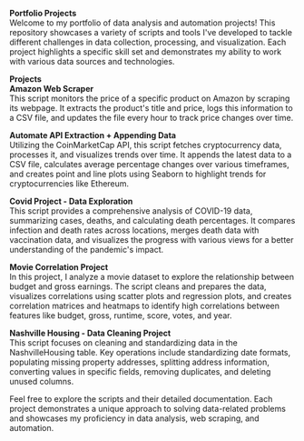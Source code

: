 **Portfolio Projects**<br>
Welcome to my portfolio of data analysis and automation projects! This repository showcases a variety of scripts and tools I've developed to tackle different challenges in data collection, processing, and visualization. Each project highlights a specific skill set and demonstrates my ability to work with various data sources and technologies.

**Projects**<br>
**Amazon Web Scraper**<br>
This script monitors the price of a specific product on Amazon by scraping its webpage. It extracts the product's title and price, logs this information to a CSV file, and updates the file every hour to track price changes over time.

**Automate API Extraction + Appending Data**<br>
Utilizing the CoinMarketCap API, this script fetches cryptocurrency data, processes it, and visualizes trends over time. It appends the latest data to a CSV file, calculates average percentage changes over various timeframes, and creates point and line plots using Seaborn to highlight trends for cryptocurrencies like Ethereum.

**Covid Project - Data Exploration**<br>
This script provides a comprehensive analysis of COVID-19 data, summarizing cases, deaths, and calculating death percentages. It compares infection and death rates across locations, merges death data with vaccination data, and visualizes the progress with various views for a better understanding of the pandemic's impact.

**Movie Correlation Project**<br>
In this project, I analyze a movie dataset to explore the relationship between budget and gross earnings. The script cleans and prepares the data, visualizes correlations using scatter plots and regression plots, and creates correlation matrices and heatmaps to identify high correlations between features like budget, gross, runtime, score, votes, and year.

**Nashville Housing - Data Cleaning Project**<br>
This script focuses on cleaning and standardizing data in the NashvilleHousing table. Key operations include standardizing date formats, populating missing property addresses, splitting address information, converting values in specific fields, removing duplicates, and deleting unused columns.

Feel free to explore the scripts and their detailed documentation. Each project demonstrates a unique approach to solving data-related problems and showcases my proficiency in data analysis, web scraping, and automation.

